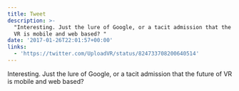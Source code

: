 ```yaml
---
title: Tweet
description: >-
  "Interesting. Just the lure of Google, or a tacit admission that the future of
  VR is mobile and web based? "
date: '2017-01-26T22:01:57+00:00'
links:
  - 'https://twitter.com/UploadVR/status/824733708200640514'
---
```

Interesting. Just the lure of Google, or a tacit admission that the future of VR is mobile and web based? 
